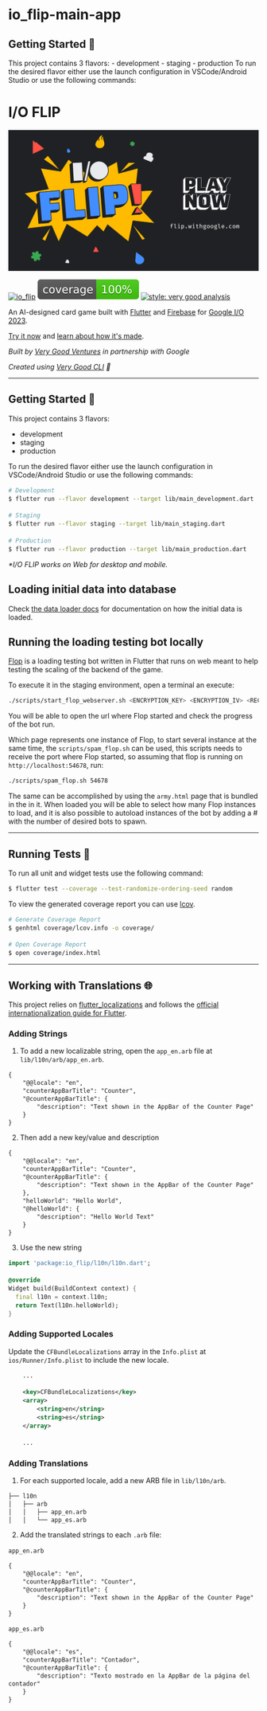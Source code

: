 # io_flip-main-app
## Getting Started 🚀  
This project contains 3 flavors:  - development - staging - production  To run the desired flavor either use the launch configuration in VSCode/Android Studio or use the following commands:

# I/O FLIP

[![I/O FLIP Header][logo]][io_flip_link]

[![io_flip][build_status_badge]][workflow_link]
![coverage][coverage_badge]
[![style: very good analysis][very_good_analysis_badge]][very_good_analysis_link]

An AI-designed card game built with [Flutter][flutter_link] and [Firebase][firebase_link] for [Google I/O 2023][google_io_link].

[Try it now][io_flip_link] and [learn about how it's made][how_its_made].

_Built by [Very Good Ventures][very_good_ventures_link] in partnership with Google_

_Created using [Very Good CLI][very_good_cli_link] 🤖_

---

## Getting Started 🚀

This project contains 3 flavors:

- development
- staging
- production

To run the desired flavor either use the launch configuration in VSCode/Android Studio or use the following commands:

```sh
# Development
$ flutter run --flavor development --target lib/main_development.dart

# Staging
$ flutter run --flavor staging --target lib/main_staging.dart

# Production
$ flutter run --flavor production --target lib/main_production.dart
```

_\*I/O FLIP works on Web for desktop and mobile._

## Loading initial data into database

Check [the data loader docs](api/tools/data_loader) for documentation on how the initial data is loaded.

## Running the loading testing bot locally

[Flop](./flop) is a loading testing bot written in Flutter that runs on web meant to help testing
the scaling of the backend of the game.

To execute it in the staging environment, open a terminal an execute:

```bash
./scripts/start_flop_webserver.sh <ENCRYPTION_KEY> <ENCRYPTION_IV> <RECAPTCHA_KEY> <APPCHECK_DEBUG_TOKEN>
```

You will be able to open the url where Flop started and check the progress of the bot run.

Which page represents one instance of Flop, to start several instance at the same time,
the `scripts/spam_flop.sh` can be used, this scripts needs to receive the port where Flop
started, so assuming that flop is running on `http://localhost:54678`, run:

```bash
./scripts/spam_flop.sh 54678
```

The same can be accomplished by using the `army.html` page that is bundled in the in it.
When loaded you will be able to select how many Flop instances to load, and it is also possible
to autoload instances of the bot by adding a # with the number of desired bots to spawn.

---

## Running Tests 🧪

To run all unit and widget tests use the following command:

```sh
$ flutter test --coverage --test-randomize-ordering-seed random
```

To view the generated coverage report you can use [lcov](https://github.com/linux-test-project/lcov).

```sh
# Generate Coverage Report
$ genhtml coverage/lcov.info -o coverage/

# Open Coverage Report
$ open coverage/index.html
```

---

## Working with Translations 🌐

This project relies on [flutter_localizations][flutter_localizations_link] and follows the [official internationalization guide for Flutter][internationalization_link].

### Adding Strings

1. To add a new localizable string, open the `app_en.arb` file at `lib/l10n/arb/app_en.arb`.

```arb
{
    "@@locale": "en",
    "counterAppBarTitle": "Counter",
    "@counterAppBarTitle": {
        "description": "Text shown in the AppBar of the Counter Page"
    }
}
```

2. Then add a new key/value and description

```arb
{
    "@@locale": "en",
    "counterAppBarTitle": "Counter",
    "@counterAppBarTitle": {
        "description": "Text shown in the AppBar of the Counter Page"
    },
    "helloWorld": "Hello World",
    "@helloWorld": {
        "description": "Hello World Text"
    }
}
```

3. Use the new string

```dart
import 'package:io_flip/l10n/l10n.dart';

@override
Widget build(BuildContext context) {
  final l10n = context.l10n;
  return Text(l10n.helloWorld);
}
```

### Adding Supported Locales

Update the `CFBundleLocalizations` array in the `Info.plist` at `ios/Runner/Info.plist` to include the new locale.

```xml
    ...

    <key>CFBundleLocalizations</key>
	<array>
		<string>en</string>
		<string>es</string>
	</array>

    ...
```

### Adding Translations

1. For each supported locale, add a new ARB file in `lib/l10n/arb`.

```
├── l10n
│   ├── arb
│   │   ├── app_en.arb
│   │   └── app_es.arb
```

2. Add the translated strings to each `.arb` file:

`app_en.arb`

```arb
{
    "@@locale": "en",
    "counterAppBarTitle": "Counter",
    "@counterAppBarTitle": {
        "description": "Text shown in the AppBar of the Counter Page"
    }
}
```

`app_es.arb`

```arb
{
    "@@locale": "es",
    "counterAppBarTitle": "Contador",
    "@counterAppBarTitle": {
        "description": "Texto mostrado en la AppBar de la página del contador"
    }
}
```

[build_status_badge]: https://github.com/VGVentures/top_dash/actions/workflows/main.yaml/badge.svg
[coverage_badge]: coverage_badge.svg
[firebase_link]: https://firebase.google.com/
[flutter_link]: https://flutter.dev
[flutter_localizations_link]: https://api.flutter.dev/flutter/flutter_localizations/flutter_localizations-library.html
[google_io_link]: https://io.google/2023/
[how_its_made]: https://flutter.dev/flip
[internationalization_link]: https://flutter.dev/docs/development/accessibility-and-localization/internationalization
[io_flip_link]: https://flip.withgoogle.com/
[logo]: art/readme_header.png
[very_good_analysis_badge]: https://img.shields.io/badge/style-very_good_analysis-B22C89.svg
[very_good_analysis_link]: https://pub.dev/packages/very_good_analysis
[very_good_cli_link]: https://github.com/VeryGoodOpenSource/very_good_cli
[very_good_ventures_link]: https://verygood.ventures/
[workflow_link]: https://github.com/VGVentures/top_dash/actions/workflows/main.yaml

